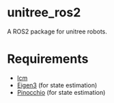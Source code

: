 # unitree_ros2
A ROS2 package for unitree robots.

# Requirements
- [lcm](https://lcm-proj.github.io/)
- [Eigen3](https://eigen.tuxfamily.org/index.php?title=Main_Page) (for state estimation)
- [Pinocchio](https://github.com/stack-of-tasks/pinocchio) (for state estimation)
